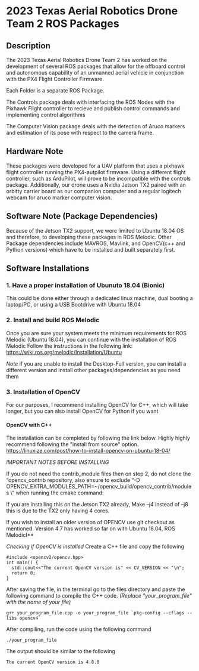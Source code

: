 # **2023 Texas Aerial Robotics Drone Team 2 ROS Packages**

## **Description**
The 2023 Texas Aerial Robotics Drone Team 2 has worked on the development of several ROS packages that allow for the offboard control and autonomous capability of an unmanned aerial vehicle in conjunction with the PX4 Flight Controller Firmware.

Each Folder is a separate ROS Package. 

The Controls package deals with interfacing the ROS Nodes with the Pixhawk Flight controller to recieve and publish control commands and implementing control algorithms

The Computer Vision package deals with the detection of Aruco markers and estimation of its pose with respect to the camera frame.

## **Hardware Note**
These packages were developed for a UAV platform that uses a pixhawk flight controller running the PX4-autpilot firmware. Using a different flight controller, such as ArduPilot, will prove to be incompatible with the controls package.
Additionally, our drone uses a Nvidia Jetson TX2 paired with an orbitty carrier board as our companion computer and a regular logitech webcam for aruco marker computer vision.


## **Software Note (Package Dependencies)**
Because of the Jetson TX2 support, we were limited to Ubuntu 18.04 OS and therefore, to developing these packages in ROS Melodic.
Other Package dependencies include MAVROS, Mavlink, and OpenCV(c++ and Python versions) which have to be installed and built separately first.

## **Software Installations**
### 1. Have a proper installation of Ubunuto 18.04 (Bionic)

  This could be done either through a dedicated linux machine, dual booting a laptop/PC, or using a USB Bootdrive with Ubuntu 18.04

### 2. Install and build ROS Melodic

  Once you are sure your system meets the minimum requirements for ROS Melodic (Ubuntu 18.04), you can continue with the installation of ROS Melodic
  Follow the instructions in the following link: https://wiki.ros.org/melodic/Installation/Ubuntu

*Note* if you are unable to install the Desktop-Full version, you can install a different version and install other packages/dependencies as you need them

### 3. Installation of OpenCV

  For our purposes, I recommend installing OpenCV for C++, which will take longer, but you can also install OpenCV for Python if you want

#### **OpenCV with C++**

  The installation can be completed by following the link below. Highly highly recommend following the "install from source" option. 
    https://linuxize.com/post/how-to-install-opencv-on-ubuntu-18-04/

*IMPORTANT NOTES BEFORE INSTALLING*

If you do not need the contrib_module files then on step 2, do not clone the “opencv_contrib repository, also ensure to exclude “-D OPENCV_EXTRA_MODULES_PATH=~/opencv_build/opencv_contrib/modules \” when running the cmake command:  

If you are installing this on the Jetson TX2 already, Make –j4 instead of –j8 this is due to the TX2 only having 4 cores. 

If you wish to install an older version of OPENCV use git checkout as mentioned. Version 4.7 has worked so far on with Ubuntu 18.04, ROS MelodicI**

*Checking if OpenCV is installed*
Create a C++ file and copy the following


    #include <opencv2/opencv.hpp>
    int main() {
      std::cout<<"The current OpenCV version is" << CV_VERSION << "\n";
      return 0;
    }

After saving the file, in the terminal go to the files directory and paste the following command to compile the C++ code. *(Replace "your_program_file" with the name of your file)*

    g++ your_program_file.cpp -o your_program_file `pkg-config --cflags --libs opencv4`

After compiling, run the code using the following command

    ./your_program_file

The output should be similar to the following

    The current OpenCV version is 4.8.0
